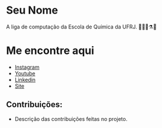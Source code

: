 
# Seu Nome

A liga de computação da Escola de Química da UFRJ. 👨🏼‍💻⚗💜

# Me encontre aqui

- [Instagram](https://www.python.org/)
- [Youtube](https://www.python.org/)
- [Linkedin](https://git-scm.com/)
- [Site](https://www.python.org/)

## Contribuições:

- Descrição das contribuições feitas no projeto.
